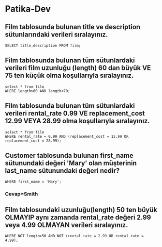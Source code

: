 # Patika-Dev
## Film tablosunda bulunan title ve description sütunlarındaki verileri sıralayınız.
```
SELECT title,description FROM film;
```

## Film tablosunda bulunan tüm sütunlardaki verileri film uzunluğu (length) 60 dan büyük VE 75 ten küçük olma koşullarıyla sıralayınız.
```
select * from film 
WHERE length>60 AND length<70; 
```

## Film tablosunda bulunan tüm sütunlardaki verileri rental_rate 0.99 VE replacement_cost 12.99 VEYA 28.99 olma koşullarıyla sıralayınız.
```
select * from film 
WHERE rental_rate = 0.99 AND (replacement_cost = 12.99 OR replacement_cost = 28.99); 
```

## Customer tablosunda bulunan first_name sütunundaki değeri 'Mary' olan müşterinin last_name sütunundaki değeri nedir?
``` select * from customer 
WHERE first_name = 'Mary'; 
```
### Cevap=Smith

## Film tablosundaki uzunluğu(length) 50 ten büyük OLMAYIP aynı zamanda rental_rate değeri 2.99 veya 4.99 OLMAYAN verileri sıralayınız.
```select * from film 
WHERE NOT length>50 AND NOT (rental_rate = 2.99 OR rental_rate = 4.99);
